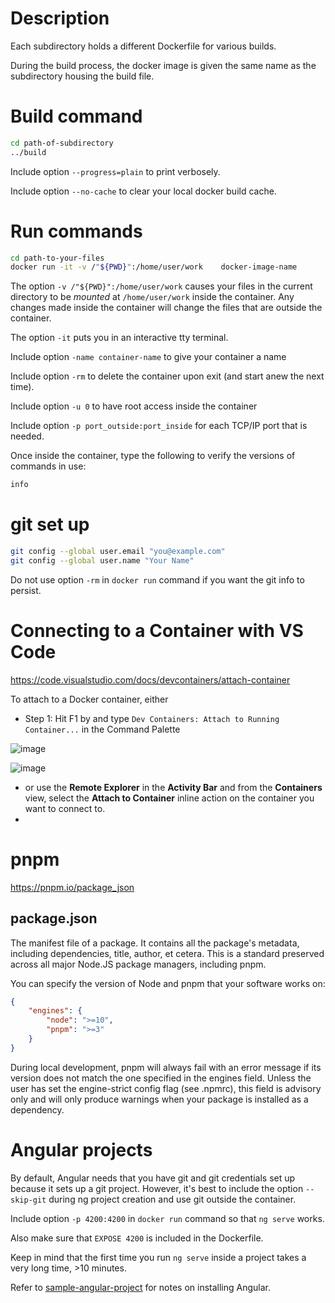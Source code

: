 
# Description 

Each subdirectory holds a different Dockerfile for various builds.

During the build process, the docker image is given the same name as the subdirectory housing the build file.


# Build command

```bash 
cd path-of-subdirectory
../build 
```

Include option `--progress=plain` to print verbosely.

Include option `--no-cache` to clear your local docker build cache.

# Run commands


```bash
cd path-to-your-files
docker run -it -v /"${PWD}":/home/user/work    docker-image-name
```

The option `-v /"${PWD}":/home/user/work` causes your files in the current directory to be *mounted* at `/home/user/work` inside the container. Any changes made inside the container will change the files that are outside the container.

The option `-it` puts you in an interactive tty terminal.

Include option `-name container-name` to give your container a name

Include option `-rm` to delete the container upon exit (and start anew the next time).

Include option `-u 0` to have root access inside the container

Include option `-p port_outside:port_inside` for each TCP/IP port that is needed.

Once inside the container, type the following to verify the versions of commands in use:

```bash
info
```


# git set up

```bash
git config --global user.email "you@example.com"
git config --global user.name "Your Name"
```

Do not use option `-rm` in `docker run` command if you want the git info to persist.


# Connecting to a Container with VS Code

https://code.visualstudio.com/docs/devcontainers/attach-container  

To attach to a Docker container, either 

- Step 1: Hit F1 by and type `Dev Containers: Attach to Running Container...` in the Command Palette

 
![image](https://github.com/ron2015schmitt/docker/assets/11559541/310d7f53-9b23-4077-a33d-760e16535896)

![image](https://github.com/ron2015schmitt/docker/assets/11559541/761bc60d-6030-42c2-a78f-657141d75d6d)


- or use the **Remote Explorer** in the **Activity Bar** and from the **Containers** view, select the **Attach to Container** inline action on the container you want to connect to.
- 


# pnpm

https://pnpm.io/package_json 

## package.json

The manifest file of a package. It contains all the package's metadata, including dependencies, title, author, et cetera. This is a standard preserved across all major Node.JS package managers, including pnpm.

You can specify the version of Node and pnpm that your software works on:

```json
{
    "engines": {
        "node": ">=10",
        "pnpm": ">=3"
    }
}
```

During local development, pnpm will always fail with an error message if its version does not match the one specified in the engines field.
Unless the user has set the engine-strict config flag (see .npmrc), this field is advisory only and will only produce warnings when your package is installed as a dependency.


# Angular projects

By default, Angular needs that you have git and git credentials set up because it sets up a git project.  However, it's best to include the option `--skip-git` during ng project creation and use git outside the container.

Include option `-p 4200:4200` in `docker run` command so that `ng serve` works.

Also make sure that `EXPOSE 4200` is included in the Dockerfile.

Keep in mind that the first time you run `ng serve` inside a project takes a very long time, >10 minutes.

Refer to [sample-angular-project](https://github.com/ron2015schmitt/sample-angular-project) for notes on installing Angular.
